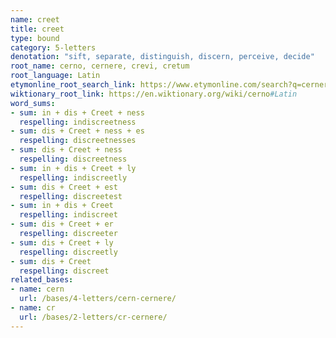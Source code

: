 ```yaml
---
name: creet
title: creet
type: bound
category: 5-letters
denotation: "sift, separate, distinguish, discern, perceive, decide"
root_name: cerno, cernere, crevi, cretum
root_language: Latin
etymonline_root_search_link: https://www.etymonline.com/search?q=cernere
wiktionary_root_link: https://en.wiktionary.org/wiki/cerno#Latin
word_sums:
- sum: in + dis + Creet + ness
  respelling: indiscreetness
- sum: dis + Creet + ness + es
  respelling: discreetnesses
- sum: dis + Creet + ness
  respelling: discreetness
- sum: in + dis + Creet + ly
  respelling: indiscreetly
- sum: dis + Creet + est
  respelling: discreetest
- sum: in + dis + Creet
  respelling: indiscreet
- sum: dis + Creet + er
  respelling: discreeter
- sum: dis + Creet + ly
  respelling: discreetly
- sum: dis + Creet
  respelling: discreet
related_bases:
- name: cern
  url: /bases/4-letters/cern-cernere/
- name: cr
  url: /bases/2-letters/cr-cernere/
---
```

